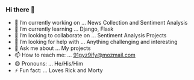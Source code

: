 ### Hi there 👋

- 🔭 I’m currently working on ... News Collection and Sentiment Analysis
- 🌱 I’m currently learning ... Django, Flask
- 👯 I’m looking to collaborate on ... Sentiment Analysis Projects
- 🤔 I’m looking for help with ... Anything challenging and interesting
- 💬 Ask me about ... My projects
- 📫 How to reach me: ... 91gyz9ify@mozmail.com
- 😄 Pronouns: ... He/His/Him
- ⚡ Fun fact: ... Loves Rick and Morty
